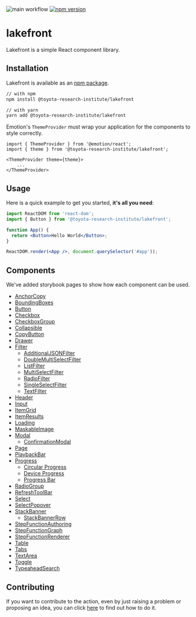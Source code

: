 ![main workflow](https://github.com/ToyotaResearchInstitute/lakefront/actions/workflows/main.yml/badge.svg)
[![npm version](https://badge.fury.io/js/%40toyota-research-institute%2Flakefront.svg)](https://badge.fury.io/js/%40toyota-research-institute%2Flakefront)

# lakefront
Lakefront is a simple React component library.

## Installation

Lakefront is available as an [npm package](https://www.npmjs.com/package/@toyota-research-institute/lakefront).

```sh
// with npm
npm install @toyota-research-institute/lakefront

// with yarn
yarn add @toyota-research-institute/lakefront
```

Emotion's `ThemeProvider` must wrap your application for the components to style correctly.
```
import { ThemeProvider } from '@emotion/react';
import { theme } from '@toyota-research-institute/lakefront';

<ThemeProvider theme={theme}>
    ...
</ThemeProvider>
```

## Usage

Here is a quick example to get you started, **it's all you need**:

```jsx
import ReactDOM from 'react-dom';
import { Button } from '@toyota-research-institute/lakefront';

function App() {
  return <Button>Hello World</Button>;
}

ReactDOM.render(<App />, document.querySelector('#app'));
```

## Components
We've added storybook pages to show how each component can be used.
* [AnchorCopy](https://toyotaresearchinstitute.github.io/lakefront/?path=/docs/lakefront-anchorcopy--anchor-copy)
* [BoundingBoxes](https://toyotaresearchinstitute.github.io/lakefront/?path=/docs/lakefront-boundingboxes--bounding-boxes)
* [Button](https://toyotaresearchinstitute.github.io/lakefront/?path=/docs/lakefront-button--all-buttons)
* [Checkbox](https://toyotaresearchinstitute.github.io/lakefront/?path=/docs/lakefront-checkbox--checkbox)
* [CheckboxGroup](https://toyotaresearchinstitute.github.io/lakefront/?path=/docs/lakefront-checkboxgroup--checkbox-group)
* [Collapsible](https://toyotaresearchinstitute.github.io/lakefront/?path=/docs/lakefront-collapsible--collapsible)
* [CopyButton](https://toyotaresearchinstitute.github.io/lakefront/?path=/docs/lakefront-copybutton--copy-button)
* [Drawer](https://toyotaresearchinstitute.github.io/lakefront/?path=/docs/lakefront-drawer--drawer)
* [Filter](https://toyotaresearchinstitute.github.io/lakefront/?path=/docs/lakefront-filter-allfilters--no-filter-bar)
  * [AdditionalJSONFilter](https://toyotaresearchinstitute.github.io/lakefront/?path=/docs/lakefront-filter-additionaljsonfilter--additional-json-filter)
  * [DoubleMultiSelectFilter](https://toyotaresearchinstitute.github.io/lakefront/?path=/docs/lakefront-filter-doublemultiselectfilter--double-multi-select-filter)
  * [ListFilter](https://toyotaresearchinstitute.github.io/lakefront/?path=/docs/lakefront-filter-listfilter--list-filter)
  * [MultiSelectFilter](https://toyotaresearchinstitute.github.io/lakefront/?path=/docs/lakefront-filter-multiselectfilter--multi-select-filter)
  * [RadioFilter](https://toyotaresearchinstitute.github.io/lakefront/?path=/docs/lakefront-filter-radiofilter--radio-filter)
  * [SingleSelectFilter](https://toyotaresearchinstitute.github.io/lakefront/?path=/docs/lakefront-filter-singleselectfilter--single-select-filter)
  * [TextFilter](https://toyotaresearchinstitute.github.io/lakefront/?path=/docs/lakefront-filter-textfilter--text-filter)
* [Header](https://toyotaresearchinstitute.github.io/lakefront/?path=/docs/lakefront-header--header)
* [Input](https://toyotaresearchinstitute.github.io/lakefront/?path=/docs/lakefront-input--placeholder)
* [ItemGrid](https://toyotaresearchinstitute.github.io/lakefront/?path=/docs/lakefront-itemgrid--item-grid)
* [ItemResults](https://toyotaresearchinstitute.github.io/lakefront/?path=/docs/lakefront-itemresults--item-results)
* [Loading](https://toyotaresearchinstitute.github.io/lakefront/?path=/docs/lakefront-loading--loading)
* [MaskableImage](https://toyotaresearchinstitute.github.io/lakefront/?path=/docs/lakefront-maskableimage--maskable-image)
* [Modal](https://toyotaresearchinstitute.github.io/lakefront/?path=/docs/lakefront-modal--simple-modal)
  * [ConfirmationModal](https://toyotaresearchinstitute.github.io/lakefront/?path=/docs/lakefront-modal-confirmationmodal--basic-confirm)
* [Page](https://toyotaresearchinstitute.github.io/lakefront/?path=/docs/lakefront-page--page)
* [PlaybackBar](https://toyotaresearchinstitute.github.io/lakefront/?path=/docs/lakefront-playbackbar--playback-bar)
* [Progress](https://toyotaresearchinstitute.github.io/lakefront/?path=/docs/lakefront-progress-progressbar--progress-bar)
   * [Circular Progress](https://toyotaresearchinstitute.github.io/lakefront/?path=/docs/lakefront-progress-circularprogress--circular-progress)
   * [Device Progress](https://toyotaresearchinstitute.github.io/lakefront/?path=/docs/lakefront-progress-deviceprogress--device-progress-bar)
   * [Progress Bar](https://toyotaresearchinstitute.github.io/lakefront/?path=/docs/lakefront-progress-progressbar--progress-bar)
* [RadioGroup](https://toyotaresearchinstitute.github.io/lakefront/?path=/docs/lakefront-radiogroup--standard-radio-group)
* [RefreshToolBar](https://toyotaresearchinstitute.github.io/lakefront/?path=/docs/lakefront-refreshtoolbar--refresh-toolbar)
* [Select](https://toyotaresearchinstitute.github.io/lakefront/?path=/docs/lakefront-select--select)
* [SelectPopover](https://toyotaresearchinstitute.github.io/lakefront/?path=/docs/lakefront-selectpopover--popover)
* [StackBanner](https://toyotaresearchinstitute.github.io/lakefront/?path=/docs/lakefront-stack-banner--stack-banner)
  * [StackBannerRow](https://toyotaresearchinstitute.github.io/lakefront/?path=/docs/lakefront-stack-banner-stack-banner-row--error)
* [StepFunctionAuthoring](https://toyotaresearchinstitute.github.io/lakefront/?path=/docs/lakefront-stepfunctionauthoring--new-step-function)
* [StepFunctionGraph](https://toyotaresearchinstitute.github.io/lakefront/?path=/docs/lakefront-stepfunctiongraph--simple-graph)
* [StepFunctionRenderer](https://toyotaresearchinstitute.github.io/lakefront/?path=/docs/lakefront-stepfunctionrenderer--step-function-renderer)
* [Table](https://toyotaresearchinstitute.github.io/lakefront?path=/docs/lakefront-table--table)
* [Tabs](https://toyotaresearchinstitute.github.io/lakefront?path=/docs/lakefront-tabs--tabs)
* [TextArea](https://toyotaresearchinstitute.github.io/lakefront/?path=/docs/lakefront-textarea--placeholder)
* [Toggle](https://toyotaresearchinstitute.github.io/lakefront/?path=/docs/lakefront-toggle--toggle)
* [TypeaheadSearch](https://toyotaresearchinstitute.github.io/lakefront/?path=/docs/lakefront-typeaheadsearch--search-bottom-start)

## Contributing
If you want to contribute to the action, even by just raising a problem or proposing an idea, you can click [here](CONTRIBUTING.md) to find out how to do it.

